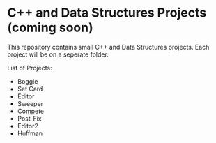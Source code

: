 # C++ and Data Structures Projects (coming soon)
This repository contains small C++ and Data Structures projects. Each project will be on a seperate folder.

List of Projects:
- Boggle
- Set Card
- Editor
- Sweeper
- Compete
- Post-Fix
- Editor2
- Huffman
